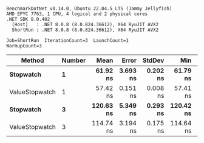 ```

BenchmarkDotNet v0.14.0, Ubuntu 22.04.5 LTS (Jammy Jellyfish)
AMD EPYC 7763, 1 CPU, 4 logical and 2 physical cores
.NET SDK 8.0.402
  [Host]   : .NET 8.0.8 (8.0.824.36612), X64 RyuJIT AVX2
  ShortRun : .NET 8.0.8 (8.0.824.36612), X64 RyuJIT AVX2

Job=ShortRun  IterationCount=3  LaunchCount=1  
WarmupCount=3  

```
| Method         | Number | Mean      | Error    | StdDev   | Min       | Max       | Gen0   | Allocated |
|--------------- |------- |----------:|---------:|---------:|----------:|----------:|-------:|----------:|
| **Stopwatch**      | **1**      |  **61.92 ns** | **3.693 ns** | **0.202 ns** |  **61.79 ns** |  **62.15 ns** | **0.0005** |      **40 B** |
| ValueStopwatch | 1      |  57.42 ns | 0.151 ns | 0.008 ns |  57.41 ns |  57.42 ns |      - |         - |
| **Stopwatch**      | **3**      | **120.63 ns** | **5.349 ns** | **0.293 ns** | **120.42 ns** | **120.96 ns** | **0.0005** |      **40 B** |
| ValueStopwatch | 3      | 114.74 ns | 3.194 ns | 0.175 ns | 114.64 ns | 114.95 ns |      - |         - |
